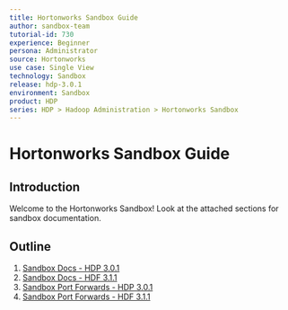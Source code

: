 ```yaml
---
title: Hortonworks Sandbox Guide
author: sandbox-team
tutorial-id: 730
experience: Beginner
persona: Administrator
source: Hortonworks
use case: Single View
technology: Sandbox
release: hdp-3.0.1
environment: Sandbox
product: HDP
series: HDP > Hadoop Administration > Hortonworks Sandbox
---
```


# Hortonworks Sandbox Guide

## Introduction

Welcome to the Hortonworks Sandbox!  Look at the attached sections for sandbox documentation.

## Outline

1. [Sandbox Docs - HDP 3.0.1](https://hortonworks.com/tutorial/hortonworks-sandbox-guide/section/1/)
2. [Sandbox Docs - HDF 3.1.1](https://hortonworks.com/tutorial/hortonworks-sandbox-guide/section/2/)
3. [Sandbox Port Forwards - HDP 3.0.1](https://hortonworks.com/tutorial/hortonworks-sandbox-guide/section/3/)
4. [Sandbox Port Forwards - HDF 3.1.1](https://hortonworks.com/tutorial/hortonworks-sandbox-guide/section/4/)

